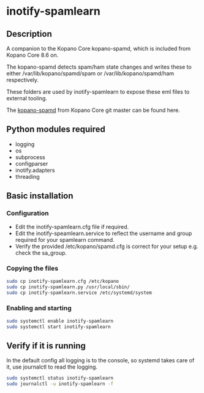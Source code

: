 # inotify-spamlearn

## Description

A companion to the Kopano Core kopano-spamd, which is included from Kopano Core 8.6 on.

The kopano-spamd detects spam/ham state changes and writes these to either /var/lib/kopano/spamd/spam or /var/lib/kopano/spamd/ham respectively.

These folders are used by inotify-spamlearn to expose these eml files to external tooling.

The [kopano-spamd](https://github.com/Kopano-dev/kopano-core/tree/master/ECtools/spamd) from Kopano Core git master can be found here.

## Python modules required

- logging
- os
- subprocess
- configparser
- inotify.adapters
- threading

## Basic installation

### Configuration

- Edit the inotify-spamlearn.cfg file if required.
- Edit the inotify-speamlearn.service to reflect the username and group required for your spamlearn command.
- Verify the provided /etc/kopano/spamd.cfg is correct for your setup e.g. check the sa_group.

### Copying the files

```bash
sudo cp inotify-spamlearn.cfg /etc/kopano
sudo cp inotify-spamlearn.py /usr/local/sbin/
sudo cp inotify-spamlearn.service /etc/systemd/system
```

### Enabling and starting

```bash
sudo systemctl enable inotify-spamlearn
sudo systemctl start inotify-spamlearn
```

## Verify if it is running

In the default config all logging is to the console, so systemd takes care of it, use journalctl to read the logging.

```bash
sudo systemctl status inotify-spamlearn
sudo journalctl -u inotify-spamlearn -f
```
